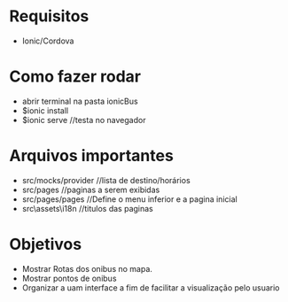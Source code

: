 # Requisitos
- Ionic/Cordova

# Como fazer rodar
- abrir terminal na pasta ionicBus
- $ionic install
- $ionic serve //testa no navegador

# Arquivos importantes
- src/mocks/provider 	//lista de destino/horários
- src/pages			 	//paginas a serem exibidas
- src/pages/pages	 	//Define o menu inferior e a pagina inicial
- src\assets\i18n	 	//titulos das paginas

# Objetivos
- Mostrar Rotas dos onibus no mapa.
- Mostrar pontos de onibus
- Organizar a uam interface a fim de facilitar a visualização pelo usuario
